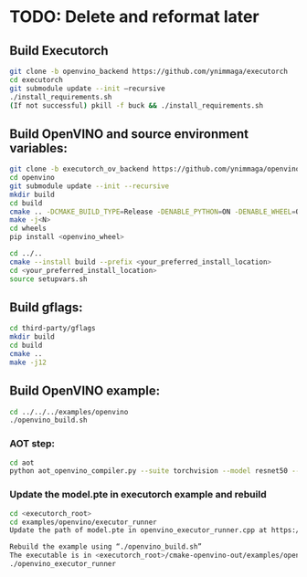 # TODO: Delete and reformat later

## Build Executorch

```bash
git clone -b openvino_backend https://github.com/ynimmaga/executorch
cd executorch
git submodule update --init –recursive
./install_requirements.sh
(If not successful) pkill -f buck && ./install_requirements.sh
```

## Build OpenVINO and source environment variables:

```bash
git clone -b executorch_ov_backend https://github.com/ynimmaga/openvino
cd openvino
git submodule update --init --recursive
mkdir build
cd build
cmake .. -DCMAKE_BUILD_TYPE=Release -DENABLE_PYTHON=ON -DENABLE_WHEEL=ON
make -j<N>
cd wheels
pip install <openvino_wheel>

cd ../..
cmake --install build --prefix <your_preferred_install_location>
cd <your_preferred_install_location>
source setupvars.sh
```

## Build gflags:

```bash
cd third-party/gflags
mkdir build
cd build
cmake ..
make -j12
```

## Build OpenVINO example:

```bash
cd ../../../examples/openvino
./openvino_build.sh
```

### AOT step:
```bash
cd aot
python aot_openvino_compiler.py --suite torchvision --model resnet50 --input_shape "(1, 3, 256, 256)" --device CPU
```

### Update the model.pte in executorch example and rebuild
```bash
cd <executorch_root>
cd examples/openvino/executor_runner
Update the path of model.pte in openvino_executor_runner.cpp at https://github.com/ynimmaga/executorch/blob/openvino_backend/examples/openvino/executor_runner/openvino_executor_runner.cpp#L20

Rebuild the example using “./openvino_build.sh”
The executable is in <executorch_root>/cmake-openvino-out/examples/openvino
./openvino_executor_runner
```
